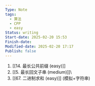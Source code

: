 ```yaml
---
Type: Note
tags:
  - 算法
  - CPP
  - easy
Status: writing
Start-date: 2025-02-20 15:53
Finish-date: 
Modified-date: 2025-02-20 17:17
Publish: false
---
```

1. [[14. 最长公共前缀 (easy)]]
2. [[5. 最长回文子串 (medium)]]\
3. [[67. 二进制求和 (easy)]] (模拟+字符串)


